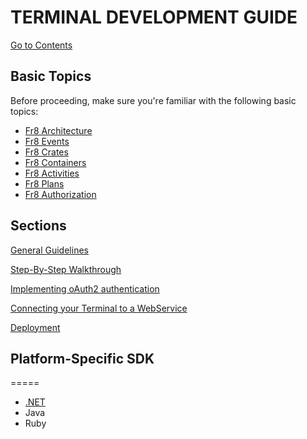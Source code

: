 # TERMINAL DEVELOPMENT GUIDE

[Go to Contents](https://github.com/Fr8org/Fr8Core/blob/master/Docs/Home.md)

## Basic Topics

Before proceeding, make sure you're familiar with the following basic topics:
*  [Fr8 Architecture](https://github.com/Fr8org/Fr8Core/blob/master/Docs/ForDevelopers/ArchitecturalModel.md)
*  [Fr8 Events](https://github.com/Fr8org/Fr8Core/blob/master/Docs/ForDevelopers/OperatingConcepts/Events.md)
*  [Fr8 Crates](/Docs/ForDevelopers/Objects/Crate.md)
*  [Fr8 Containers](https://github.com/Fr8org/Fr8Core/blob/master/Docs/ForDevelopers/Objects/Containers.md)
*  [Fr8 Activities](https://github.com/Fr8org/Fr8Core/blob/master/Docs/ForDevelopers/Objects/Activities.md)
*  [Fr8 Plans](https://github.com/Fr8org/Fr8Core/blob/master/Docs/ForDevelopers/Objects/Plans.md)
*  [Fr8 Authorization](https://github.com/Fr8org/Fr8Core/blob/master/Docs/ForDevelopers/Services/Authorization.md)

Sections
--------

[General Guidelines](https://github.com/Fr8org/Fr8Core/blob/FR-3375/Docs/ForDevelopers/DevelopmentGuides/TerminalGeneralGuidelines.md)

[Step-By-Step Walkthrough](https://github.com/Fr8org/Fr8Core/blob/FR-3375/Docs/ForDevelopers/DevelopmentGuides/.NET%20Step-by-step%20Terminal%20Builders%20Guide.md)

[Implementing oAuth2 authentication](dotNet/TerminalDeveloping-Authentication.md)

[Connecting your Terminal to a WebService ](dotNet/TerminalDeveloping-AddingAWebService.md)

[Deployment](dotNet/TerminalDeveloping-DeployingToAzure.md)


## Platform-Specific SDK
=====
*  [.NET](https://github.com/Fr8org/Fr8Core/blob/FR-3375/Docs/ForDevelopers/SDK/.NET/Home.md)
*  Java
*  Ruby
